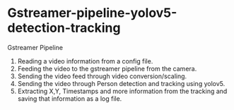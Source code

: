 # Gstreamer-pipeline-yolov5-detection-tracking


Gstreamer Pipeline
1. Reading a video information from a config file.
2. Feeding the video to the gstreamer pipeline from the camera.
3. Sending the video feed through video conversion/scaling.
4. Sending the video through Person detection and tracking using yolov5.
5. Extracting X,Y, Timestamps and more information from the tracking and saving that information as a log file.
